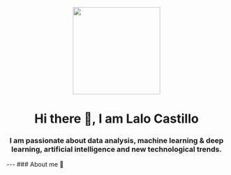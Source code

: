 <div id=" header" align="center">
<img src="https://media.giphy.com/media/KDyxouSEfhOs9i4oru/giphy.gif" width="200" />
<h1 align ='center'> Hi there 👋, I am Lalo Castillo </h1>
<h3 align ='center'> I am passionate about data analysis, machine learning & deep learning, artificial intelligence and new technological trends.</h3>
</div>
---
### About me 👋

<!--
**Lalo5213/Lalo5213** is a ✨ _special_ ✨ repository because its `README.md` (this file) appears on your GitHub profile.

Here are some ideas to get you started:

- 🌱 I’m currently learning Machine Learning & Deep Learning, DB, AWS and python.  ...

- 💬 Ask me about  Python & machine Learning ...
- 📫 How to reach me: 19castillog20@gmail.com ...
- 😄 Pronouns: Lalos19...
- ⚡ Fun fact: ...
-->
